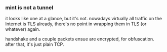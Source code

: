### mint is not a tunnel
it looks like one at a glance, but it's not.
nowadays virtually all traffic on the Internet is TLS already,
there's no point in wrapping them in TLS (or whatever) again.

handshake and a couple packets ensue are encrypted, for obfuscation.
after that, it's just plain TCP.
